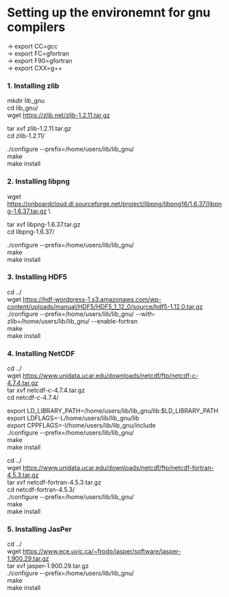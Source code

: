 # Setting up the environemnt for gnu compilers

-> export CC=gcc \
-> export FC=gfortran \
-> export F90=gfortran \
-> export CXX=g++ 

### 1. Installing zlib

mkdir lib_gnu   \
cd lib_gnu/   \
wget https://zlib.net/zlib-1.2.11.tar.gz 

tar xvf zlib-1.2.11.tar.gz \
cd zlib-1.2.11/   

./configure --prefix=/home/users/lib/lib_gnu/ \
make \
make install 


### 2. Installing libpng


wget https://onboardcloud.dl.sourceforge.net/project/libpng/libpng16/1.6.37/libpng-1.6.37.tar.gz \

tar xvf libpng-1.6.37.tar.gz \
cd libpng-1.6.37/ 

./configure --prefix=/home/users/lib/lib_gnu/ \
make \
make install

### 3. Installing HDF5

cd ../ \
wget https://hdf-wordpress-1.s3.amazonaws.com/wp-content/uploads/manual/HDF5/HDF5_1_12_0/source/hdf5-1.12.0.tar.gz \
./configure --prefix=/home/users/lib/lib_gnu/ --with-zlib=/home/users/lib/lib_gnu/ --enable-fortran \
make  \
make install

### 4. Installing NetCDF

cd ../ \
wget https://www.unidata.ucar.edu/downloads/netcdf/ftp/netcdf-c-4.7.4.tar.gz \
tar xvf netcdf-c-4.7.4.tar.gz \
cd netcdf-c-4.7.4/ 

export LD_LIBRARY_PATH=/home/users/lib/lib_gnu/lib:$LD_LIBRARY_PATH \
export LDFLAGS=-L/home/users/lib/lib_gnu/lib \
export CPPFLAGS=-I/home/users/lib/lib_gnu/include \
./configure --prefix=/home/users/lib/lib_gnu/ \
make \
make install 

cd ../ \
wget https://www.unidata.ucar.edu/downloads/netcdf/ftp/netcdf-fortran-4.5.3.tar.gz \
tar xvf netcdf-fortran-4.5.3.tar.gz \
cd netcdf-fortran-4.5.3/ \
./configure --prefix=/home/users/lib/lib_gnu/ \
make \
make install


### 5. Installing JasPer

cd ../ \
wget https://www.ece.uvic.ca/~frodo/jasper/software/jasper-1.900.29.tar.gz \
tar xvf jasper-1.900.29.tar.gz \
./configure --prefix=/home/users/lib/lib_gnu/ \
make \
make install



